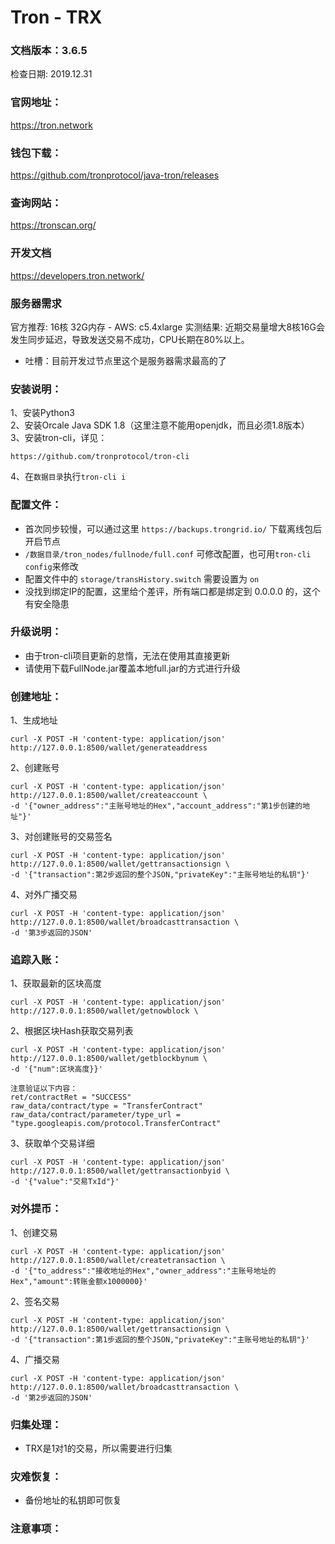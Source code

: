 # Tron - TRX

### 文档版本：3.6.5
检查日期: 2019.12.31

### 官网地址：
https://tron.network

### 钱包下载：
https://github.com/tronprotocol/java-tron/releases

### 查询网站：
https://tronscan.org/

### 开发文档
https://developers.tron.network/

### 服务器需求
官方推荐: 16核 32G内存 - AWS: c5.4xlarge
实测结果: 近期交易量增大8核16G会发生同步延迟，导致发送交易不成功，CPU长期在80%以上。
* 吐槽：目前开发过节点里这个是服务器需求最高的了

### 安装说明：
1、安装Python3  
2、安装Orcale Java SDK 1.8（这里注意不能用openjdk，而且必须1.8版本）  
3、安装tron-cli，详见：
```
https://github.com/tronprotocol/tron-cli
```
4、在`数据目录`执行`tron-cli i`

### 配置文件：
* 首次同步较慢，可以通过这里 `https://backups.trongrid.io/` 下载离线包后开启节点
* `/数据目录/tron_nodes/fullnode/full.conf` 可修改配置，也可用`tron-cli config`来修改
* 配置文件中的 `storage/transHistory.switch` 需要设置为 `on` 
* 没找到绑定IP的配置，这里给个差评，所有端口都是绑定到 0.0.0.0 的，这个有安全隐患

### 升级说明：
* 由于tron-cli项目更新的怠惰，无法在使用其直接更新
* 请使用下载FullNode.jar覆盖本地full.jar的方式进行升级

### 创建地址：
1、生成地址
```
curl -X POST -H 'content-type: application/json' http://127.0.0.1:8500/wallet/generateaddress
```
2、创建账号
```
curl -X POST -H 'content-type: application/json' http://127.0.0.1:8500/wallet/createaccount \
-d '{"owner_address":"主账号地址的Hex","account_address":"第1步创建的地址"}'
```
3、对创建账号的交易签名
```
curl -X POST -H 'content-type: application/json' http://127.0.0.1:8500/wallet/gettransactionsign \
-d '{"transaction":第2步返回的整个JSON,"privateKey":"主账号地址的私钥"}'
```
4、对外广播交易
```
curl -X POST -H 'content-type: application/json' http://127.0.0.1:8500/wallet/broadcasttransaction \
-d '第3步返回的JSON'
```

### 追踪入账：
1、获取最新的区块高度
```
curl -X POST -H 'content-type: application/json' http://127.0.0.1:8500/wallet/getnowblock \
```
2、根据区块Hash获取交易列表
```
curl -X POST -H 'content-type: application/json' http://127.0.0.1:8500/wallet/getblockbynum \
-d '{"num":区块高度}}'  

注意验证以下内容：
ret/contractRet = "SUCCESS"
raw_data/contract/type = "TransferContract"
raw_data/contract/parameter/type_url = "type.googleapis.com/protocol.TransferContract"
```
3、获取单个交易详细
```
curl -X POST -H 'content-type: application/json' http://127.0.0.1:8500/wallet/gettransactionbyid \
-d '{"value":"交易TxId"}'  
```

### 对外提币：
1、创建交易
```
curl -X POST -H 'content-type: application/json' http://127.0.0.1:8500/wallet/createtransaction \
-d '{"to_address":"接收地址的Hex","owner_address":"主账号地址的Hex","amount":转账金额x1000000}'
```
2、签名交易
```
curl -X POST -H 'content-type: application/json' http://127.0.0.1:8500/wallet/gettransactionsign \
-d '{"transaction":第1步返回的整个JSON,"privateKey":"主账号地址的私钥"}'
```
4、广播交易
```
curl -X POST -H 'content-type: application/json' http://127.0.0.1:8500/wallet/broadcasttransaction \
-d '第2步返回的JSON'
```

### 归集处理：
* TRX是1对1的交易，所以需要进行归集

### 灾难恢复：
* 备份地址的私钥即可恢复

### 注意事项：
